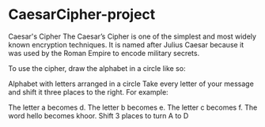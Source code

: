 # CaesarCipher-project
Caesar's Cipher
The Caesar’s Cipher is one of the simplest and most widely known encryption techniques. It is named after Julius Caesar because it was used by the Roman Empire to encode military secrets.

To use the cipher, draw the alphabet in a circle like so:

Alphabet with letters arranged in a circle
Take every letter of your message and shift it three places to the right. For example:

The letter a becomes d.
The letter b becomes e.
The letter c becomes f.
The word hello becomes khoor.
Shift 3 places to turn A to D